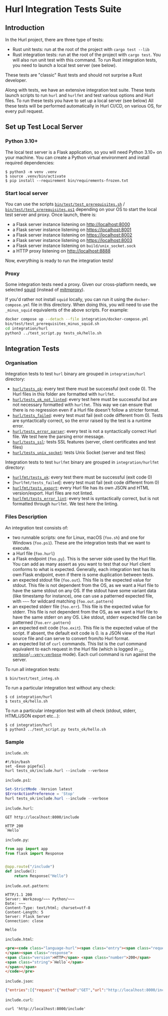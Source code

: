 # Hurl Integration Tests Suite

## Introduction

In the Hurl project, there are three type of tests:

- Rust unit tests: run at the root of the project with `cargo test --lib`
- Rust integration tests: run at the root of the project with `cargo test`. You will also run unit test with this command.
To run Rust integration tests, you need to launch a local test server (see below).

These tests are "classic" Rust tests and should not surprise a Rust developer.

Along with tests, we have an extensive integration test suite. These tests launch scripts to run `hurl` and
`hurlfmt` and test various options and Hurl files. To run these tests you have to set up a local server (see below)
All these tests will be performed automatically in Hurl CI/CD, on various OS, for every pull request.


## Set up Test Local Server

### Python 3.10+

The local test server is a Flask application, so you will need Python 3.10+ on your machine. You can create a Python
virtual environment and install required dependencies:

```shell
$ python3 -m venv .venv
$ source .venv/bin/activate
$ pip install --requirement bin/requirements-frozen.txt
```

### Start local server

You can use the scripts [`bin/test/test_prerequisites.sh`] / [`bin/test/test_prerequisites.ps1`] depending on your OS to start the
local test server and proxy. Once launch, there is:

- a Flask server instance listening on <http://localhost:8000>
- a Flask server instance listening on <https://localhost:8001>
- a Flask server instance listening on <https://localhost:8002>
- a Flask server instance listening on <https://localhost:8003>
- a Flask server instance listening on `build/unix_socket.sock`
- a HTTP proxy listening on <http://localhost:8888>

Now, everything is ready to run the integration tests!

### Proxy

Some integration tests need a proxy. Given our cross-platform needs, we selected [squid] (instead of [mitmproxy]).

If you'd rather not install `squid` locally, you can run it using the `docker-compose.yml` file in this directory. When doing this, you will need to use the `_minus_squid` equivalents of the above scripts. For example:

```sh
docker compose up --detach --file integration/docker-compose.yml
bin/test/test_prerequisites_minus_squid.sh
cd integration/hurl
python3 ../test_script.py tests_ok/hello.sh
```

## Integration Tests

### Organisation

Integration tests to test `hurl` binary are grouped in `integration/hurl` directory:

- [`hurl/tests_ok`]: every test there must be successful (exit code 0). The Hurl files in this folder are formatted with `hurlfmt`.
- [`hurl/tests_ok_not_linted`]: every test here must be successful but are not necessary formatted with `hurlfmt`. This way we can
ensure that there is no regression even if a Hurl file doesn't follow a stricter format.
- [`hurl/tests_failed`]: every test must fail (exit code different from 0). Tests are syntactically correct, so the error
raised by the test is a runtime error.
- [`hurl/tests_error_parser`]: every test is not a syntactically correct Hurl file. We test here the parsing error message.
- [`hurl/tests_ssl`]: tests SSL features (server, client certificates and test files)
- [`hurl/tests_unix_socket`]: tests Unix Socket (server and test files)


Integration tests to test `hurlfmt` binary are grouped in `integration/hurlfmt` directory:

- [`hurlfmt/tests_ok`]: every test there must be successful (exit code 0)
- [`hurlfmt/tests_failed`]: every test must fail (exit code different from 0)
- [`hurlfmt/tests_export`]: every Hurl file has its own JSON and HTML version/export. Hurl files are not linted.
- [`hurlfmt/tests_error_lint`]: every test is syntactically correct, but is not formatted through `hurlfmt`. We test here the linting.


### Files Description

An integration test consists of:

- two runnable scripts: one for Linux, macOS (`foo.sh`) and one for Windows (`foo.ps1`). These are the
integration tests that we want to execute.
- a Hurl file (`foo.hurl`)
- a Flask endpoint (`foo.py`). This is the server side used by the Hurl file. You can add as many assert as you want
to test that our Hurl client conforms to what is expected. Generally, each integration test has its own Flask endpoint,
even if there is some duplication between tests.
- an expected stdout file (`foo.out`). This file is the expected value for stdout. This file is not dependent from the OS, as we
want a Hurl file to have the same stdout on any OS. If the stdout have some variant data (like timestamp for instance), one
can use a patterned expected file, with `~~~` for wildcard matching (`foo.out.pattern`)
- an expected stderr file (`foo.err`). This file is the expected value for stderr. This file is not dependent from the OS, as we
  want a Hurl file to have the same stderr on any OS. Like stdout, stderr expected file can be patterned (`foo.err.pattern`)
- an expected exit code (`foo.exit`). This file is the expected value of the script. If absent, the default exit code is 0.
is a JSON view of the Hurl source file and can serve to convert from/to Hurl format.
- an expected list of `curl` commands. This list is the curl command equivalent to each request in the Hurl file
(which is logged in [`--verbose`]/[`--very-verbose`] mode). Each curl command is run against the server.

To run all integration tests:

```shell
$ bin/test/test_integ.sh
```

To run a particular integration test without any check:

```shell
$ cd integration/hurl
$ tests_ok/hello.sh
```

To run a particular integration test with all check (stdout, stderr, HTML/JSON export etc...):

```shell
$ cd integration/hurl
$ python3 ../test_script.py tests_ok/hello.sh
```

### Sample

`include.sh`:

```shell
#!/bin/bash
set -Eeuo pipefail
hurl tests_ok/include.hurl --include --verbose
```

`include.ps1`:

```powershell
Set-StrictMode -Version latest
$ErrorActionPreference = 'Stop'
hurl tests_ok/include.hurl --include --verbose
```

`include.hurl`:

```hurl
GET http://localhost:8000/include

HTTP 200
`Hello`
```

`include.py`:

```python
from app import app
from flask import Response


@app.route("/include")
def include():
    return Response("Hello")
```

`include.out.pattern`:

```
HTTP/1.1 200
Server: Werkzeug/~~~ Python/~~~
Date: ~~~
Content-Type: text/html; charset=utf-8
Content-Length: 5
Server: Flask Server
Connection: close

Hello
```

`include.html`:

```html
<pre><code class="language-hurl"><span class="entry"><span class="request"><span class="method">GET</span> <span class="url">http://localhost:8000/include</span>
</span><span class="response">
<span class="version">HTTP</span> <span class="number">200</span>
<span class="string">`Hello`</span>
</span></span>
</code></pre>
```

`include.json`:

```json
{"entries":[{"request":{"method":"GET","url":"http://localhost:8000/include"},"response":{"status":200,"body":{"type":"text","value":"Hello"}}}]}
```

`include.curl`:

```
curl 'http://localhost:8000/include'
```

[mitmproxy]: https://mitmproxy.org
[squid]: http://www.squid-cache.org
[`--json`]: /docs/manual.md#json
[`bin/test/test_prerequisites.sh`]: /bin/test/test_prerequisites.sh
[`bin/test/test_prerequisites.ps1`]: /bin/test/test_prerequisites.ps1
[`hurl/tests_ok`]: /integration/hurl/tests_ok
[`hurl/tests_ok_not_linted`]: /integration/hurl/tests_ok_not_linted
[`hurl/tests_failed`]: /integration/hurl/tests_failed
[`hurl/tests_error_parser`]: /integration/hurl/tests_error_parser
[`hurl/tests_ssl`]: /integration/hurl/tests_ssl
[`hurl/tests_unix_socket`]: /integration/hurl/tests_unix_socket
[`hurlfmt/tests_ok`]: /integration/hurlfmt/tests_ok
[`hurlfmt/tests_export`]: /integration/hurlfmt/tests_export
[`hurlfmt/tests_error_lint`]: /integration/hurlfmt/tests_error_lint
[`--verbose`]: /docs/manual.md#verbose
[`--very-verbose`]: /docs/manual.md#very-verbose
